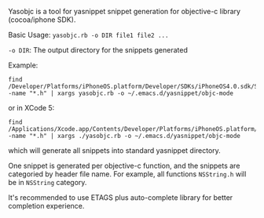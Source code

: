 Yasobjc is a tool for yasnippet snippet generation for objective-c
library (cocoa/iphone SDK).

Basic Usage: `yasobjc.rb -o DIR file1 file2 ...`

`-o DIR`: The output directory for the snippets generated

Example:

    find /Developer/Platforms/iPhoneOS.platform/Developer/SDKs/iPhoneOS4.0.sdk/System/Library/Frameworks -name "*.h" | xargs yasobjc.rb -o ~/.emacs.d/yasnippet/objc-mode

or in XCode 5:

    find /Applications/Xcode.app/Contents/Developer/Platforms/iPhoneOS.platform/Developer/SDKs/iPhoneOS7.0.sdk/System/Library/Frameworks -name "*.h" | xargs ./yasobjc.rb -o ~/.emacs.d/yasnippet/objc-mode

which will generate all snippets into standard yasnippet directory.

One snippet is generated per objective-c function, and the snippets
are categoried by header file name. For example, all functions
`NSString.h` will be in `NSString` category.

It's recommended to use ETAGS plus auto-complete library for better
completion experience.
